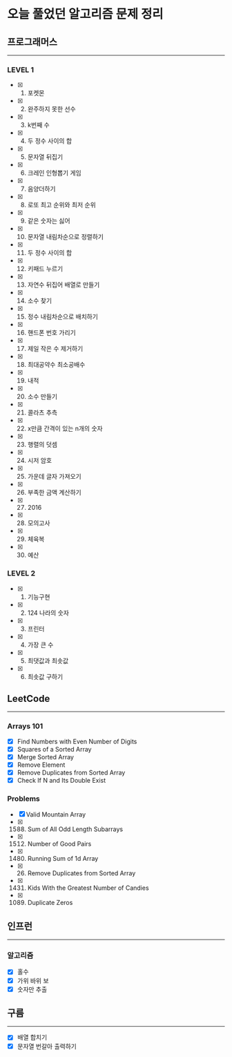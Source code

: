 # 오늘 풀었던 알고리즘 문제 정리

## 프로그래머스

---

### LEVEL 1

- [x] 1. 포켓몬
- [x] 2. 완주하지 못한 선수
- [x] 3. k번째 수
- [x] 4. 두 정수 사이의 합
- [x] 5. 문자열 뒤집기
- [x] 6. 크레인 인형뽑기 게임
- [x] 7. 음양더하기
- [x] 8. 로또 최고 순위와 최저 순위
- [x] 9. 같은 숫자는 싫어
- [x] 10. 문자열 내림차순으로 정렬하기
- [x] 11. 두 정수 사이의 합
- [x] 12. 키패드 누르기
- [x] 13. 자연수 뒤집어 배열로 만들기
- [x] 14. 소수 찾기
- [x] 15. 정수 내림차순으로 배치하기
- [x] 16. 핸드폰 번호 가리기
- [x] 17. 제일 작은 수 제거하기
- [x] 18. 최대공약수 최소공배수
- [x] 19. 내적
- [x] 20. 소수 만들기
- [x] 21. 콜라츠 추측
- [x] 22. x만큼 간격이 있는 n개의 숫자
- [x] 23. 행렬의 덧셈
- [x] 24. 시저 암호
- [x] 25. 가운데 글자 가져오기
- [x] 26. 부족한 금액 계산하기
- [x] 27. 2016
- [x] 28. 모의고사
- [x] 29. 체육복
- [x] 30. 예산

### LEVEL 2

- [x] 1. 기능구현
- [x] 2. 124 나라의 숫자
- [x] 3. 프린터
- [x] 4. 가장 큰 수
- [x] 5. 최댓값과 최솟값
- [x] 6. 최솟값 구하기

## LeetCode

---

### Arrays 101

- [x] Find Numbers with Even Number of Digits
- [x] Squares of a Sorted Array
- [x] Merge Sorted Array
- [x] Remove Element
- [x] Remove Duplicates from Sorted Array
- [x] Check If N and Its Double Exist

### Problems

- [x] Valid Mountain Array
- [x] 1588. Sum of All Odd Length Subarrays
- [x] 1512. Number of Good Pairs
- [x] 1480. Running Sum of 1d Array
- [x] 26. Remove Duplicates from Sorted Array
- [x] 1431. Kids With the Greatest Number of Candies
- [x] 1089. Duplicate Zeros

## 인프런

---

### 알고리즘

- [x] 홀수
- [x] 가위 바위 보
- [x] 숫자만 추출

## 구름

---

- [x] 배열 합치기
- [x] 문자열 번갈아 출력하기
